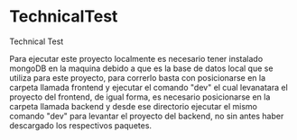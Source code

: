 # TechnicalTest
Technical Test

Para ejecutar este proyecto localmente es necesario tener instalado mongoDB en la maquina debido a que es la base de datos local
que se utiliza para este proyecto, para correrlo basta con posicionarse en la carpeta llamada frontend y ejecutar el comando "dev" el
cual levanatara el proyecto del frontend, de igual forma, es necesario posicionarse en la carpeta llamada backend y desde ese directorio
ejecutar el mismo comando "dev" para levantar el proyecto del backend, no sin antes haber descargado los respectivos paquetes.
